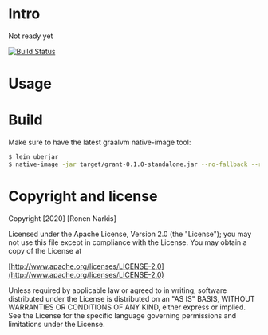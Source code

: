 # Intro

Not ready yet

[![Build Status](https://travis-ci.org/narkisr/grant.png)](https://travis-ci.org/narkisr/grant)


# Usage


# Build

Make sure to have the latest graalvm native-image tool:

```bash
$ lein uberjar
$ native-image -jar target/grant-0.1.0-standalone.jar --no-fallback --report-unsupported-elements-at-runtime --initialize-at-build-time --allow-incomplete-classpath
```

# Copyright and license

Copyright [2020] [Ronen Narkis]

Licensed under the Apache License, Version 2.0 (the "License");
you may not use this file except in compliance with the License.
You may obtain a copy of the License at

  [http://www.apache.org/licenses/LICENSE-2.0](http://www.apache.org/licenses/LICENSE-2.0)

Unless required by applicable law or agreed to in writing, software
distributed under the License is distributed on an "AS IS" BASIS,
WITHOUT WARRANTIES OR CONDITIONS OF ANY KIND, either express or implied.
See the License for the specific language governing permissions and
limitations under the License.
